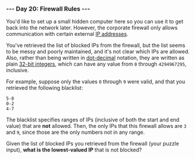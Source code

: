 ### --- Day 20: Firewall Rules ---

You'd like to set up a small hidden computer here so you can use it to get 
back into the network later. However, the corporate firewall only allows 
communication with certain external [IP addresses](https://en.wikipedia.org/wiki/IPv4#Addressing).

You've retrieved the list of blocked IPs from the firewall, but the list 
seems to be messy and poorly maintained, and it's not clear which IPs are 
allowed. Also, rather than being written in [dot-decimal](https://en.wikipedia.org/wiki/Dot-decimal_notation) notation, they are 
written as plain [32-bit integers](https://en.wikipedia.org/wiki/32-bit), which can have any value from `0` through 
`4294967295`, inclusive.

For example, suppose only the values `0` through `9` were valid, and that you 
retrieved the following blacklist:
```
5-8
0-2
4-7
```
The blacklist specifies ranges of IPs (inclusive of both the start and end 
value) that are **not** allowed. Then, the only IPs that this firewall 
allows are `3` and `9`, since those are the only numbers not in any range.

Given the list of blocked IPs you retrieved from the firewall (your puzzle 
input), **what is the lowest-valued IP** that is not blocked?
